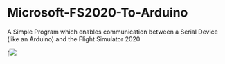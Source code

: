 # Microsoft-FS2020-To-Arduino
A Simple Program which enables communication between a Serial Device (like an Arduino) and the Flight Simulator 2020


[![](https://www.paypal.com/donate?hosted_button_id=393N836S9BLX4)
